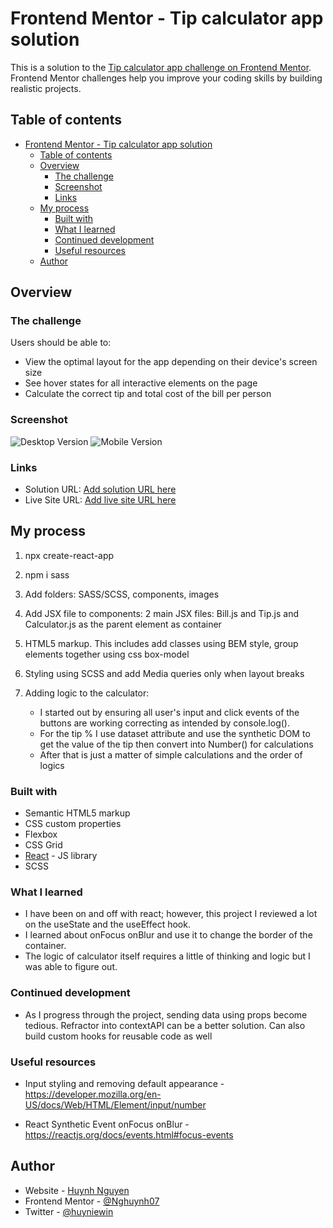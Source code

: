# Frontend Mentor - Tip calculator app solution

This is a solution to the [Tip calculator app challenge on Frontend Mentor](https://www.frontendmentor.io/challenges/tip-calculator-app-ugJNGbJUX). Frontend Mentor challenges help you improve your coding skills by building realistic projects.

## Table of contents

- [Frontend Mentor - Tip calculator app solution](#frontend-mentor---tip-calculator-app-solution)
  - [Table of contents](#table-of-contents)
  - [Overview](#overview)
    - [The challenge](#the-challenge)
    - [Screenshot](#screenshot)
    - [Links](#links)
  - [My process](#my-process)
    - [Built with](#built-with)
    - [What I learned](#what-i-learned)
    - [Continued development](#continued-development)
    - [Useful resources](#useful-resources)
  - [Author](#author)

## Overview

### The challenge

Users should be able to:

- View the optimal layout for the app depending on their device's screen size
- See hover states for all interactive elements on the page
- Calculate the correct tip and total cost of the bill per person

### Screenshot

![Desktop Version](./solution_images/desktop.png)
![Mobile Version](./solution_images/mobile.png)

### Links

- Solution URL: [Add solution URL here](https://github.com/Nghuynh07/tip_calculator)
- Live Site URL: [Add live site URL here](https://your-live-site-url.com)

## My process

1. npx create-react-app
2. npm i sass
3. Add folders: SASS/SCSS, components, images
4. Add JSX file to components: 2 main JSX files: Bill.js and Tip.js and Calculator.js as the parent element as container
5. HTML5 markup. This includes add classes using BEM style, group elements together using css box-model
6. Styling using SCSS and add Media queries only when layout breaks
7. Adding logic to the calculator:

   - I started out by ensuring all user's input and click events of the buttons are working correcting as intended by console.log().
   - For the tip % I use dataset attribute and use the synthetic DOM to get the value of the tip then convert into Number() for calculations
   - After that is just a matter of simple calculations and the order of logics

### Built with

- Semantic HTML5 markup
- CSS custom properties
- Flexbox
- CSS Grid
- [React](https://reactjs.org/) - JS library
- SCSS

### What I learned

- I have been on and off with react; however, this project I reviewed a lot on the useState and the useEffect hook.
- I learned about onFocus onBlur and use it to change the border of the container.
- The logic of calculator itself requires a little of thinking and logic but I was able to figure out.

### Continued development

- As I progress through the project, sending data using props become tedious. Refractor into contextAPI can be a better solution. Can also build custom hooks for reusable code as well

### Useful resources

- Input styling and removing default appearance - https://developer.mozilla.org/en-US/docs/Web/HTML/Element/input/number

- React Synthetic Event onFocus onBlur - https://reactjs.org/docs/events.html#focus-events

## Author

- Website - [Huynh Nguyen](https://huynhtn.com/)
- Frontend Mentor - [@Nghuynh07](https://www.frontendmentor.io/profile/Nghuynh07)
- Twitter - [@huyniewin](https://twitter.com/huyniewin)
